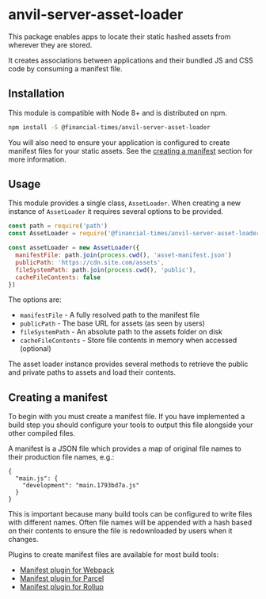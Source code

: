 # anvil-server-asset-loader

This package enables apps to locate their static hashed assets from wherever they are stored.

It creates associations between applications and their bundled JS and CSS code by consuming a manifest file.


## Installation

This module is compatible with Node 8+ and is distributed on npm.

```bash
npm install -S @financial-times/anvil-server-asset-loader
```

You will also need to ensure your application is configured to create manifest files for your static assets. See the [creating a manifest](#creating-a-manifest) section for more information.


## Usage

This module provides a single class, `AssetLoader`. When creating a new instance of `AssetLoader` it requires several options to be provided.

```js
const path = require('path')
const AssetLoader = require('@financial-times/anvil-server-asset-loader')

const assetLoader = new AssetLoader({
  manifestFile: path.join(process.cwd(), 'asset-manifest.json')
  publicPath: 'https://cdn.site.com/assets',
  fileSystemPath: path.join(process.cwd(), 'public'),
  cacheFileContents: false
})
```

The options are:

- `manifestFile` - A fully resolved path to the manifest file
- `publicPath` - The base URL for assets (as seen by users)
- `fileSystemPath` - An absolute path to the assets folder on disk
- `cacheFileContents` - Store file contents in memory when accessed (optional)

The asset loader instance provides several methods to retrieve the public and private paths to assets and load their contents.


## Creating a manifest

To begin with you must create a manifest file. If you have implemented a build step you should configure your tools to output this file alongside your other compiled files.

A manifest is a JSON file which provides a map of original file names to their production file names, e.g.:

```
{
  "main.js": {
    "development": "main.1793bd7a.js"
  }
}
```

This is important because many build tools can be configured to write files with different names. Often file names will be appended with a hash based on their contents to ensure the file is redownloaded by users when it changes.

Plugins to create manifest files are available for most build tools:

- [Manifest plugin for Webpack](https://www.npmjs.com/package/webpack-manifest-plugin)
- [Manifest plugin for Parcel](https://www.npmjs.com/package/parcel-plugin-bundle-manifest)
- [Manifest plugin for Rollup](https://www.npmjs.com/package/rollup-plugin-hash-manifest)
